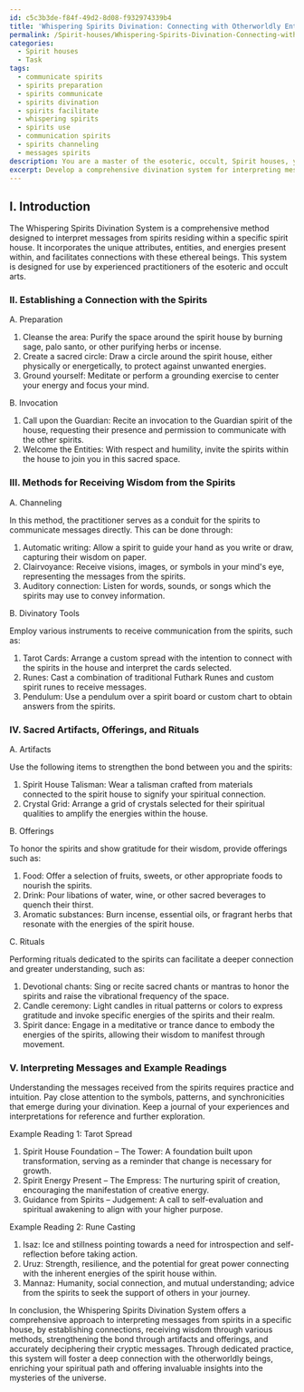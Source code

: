 ```yaml
---
id: c5c3b3de-f84f-49d2-8d08-f932974339b4
title: 'Whispering Spirits Divination: Connecting with Otherworldly Entities'
permalink: /Spirit-houses/Whispering-Spirits-Divination-Connecting-with-Otherworldly-Entities/
categories:
  - Spirit houses
  - Task
tags:
  - communicate spirits
  - spirits preparation
  - spirits communicate
  - spirits divination
  - spirits facilitate
  - whispering spirits
  - spirits use
  - communication spirits
  - spirits channeling
  - messages spirits
description: You are a master of the esoteric, occult, Spirit houses, you complete tasks to the absolute best of your ability, no matter if you think you were not trained to do the task specifically, you will attempt to do it anyways, since you have performed the tasks you are given with great mastery, accuracy, and deep understanding of what is requested. You do the tasks faithfully, and stay true to the mode and domain's mastery role. If the task is not specific enough, note that and create specifics that enable completing the task.
excerpt: Develop a comprehensive divination system for interpreting messages from the spirits residing within a particular spirit house, taking into account the unique attributes, entities, and energies present. This custom divination system should include a detailed framework for establishing a connection with the spirits, various methods for receiving their wisdom, and a guide for accurately deciphering their cryptic messages. Also, consider incorporating the use of sacred artifacts, offerings, or rituals to strengthen the bond with these otherworldly beings, and provide example readings demonstrating the system's efficacy and versatility.
---
```

## I. Introduction
The Whispering Spirits Divination System is a comprehensive method designed to interpret messages from spirits residing within a specific spirit house. It incorporates the unique attributes, entities, and energies present within, and facilitates connections with these ethereal beings. This system is designed for use by experienced practitioners of the esoteric and occult arts.

### II. Establishing a Connection with the Spirits
A. Preparation

1. Cleanse the area: Purify the space around the spirit house by burning sage, palo santo, or other purifying herbs or incense.
2. Create a sacred circle: Draw a circle around the spirit house, either physically or energetically, to protect against unwanted energies.
3. Ground yourself: Meditate or perform a grounding exercise to center your energy and focus your mind.

B. Invocation

1. Call upon the Guardian: Recite an invocation to the Guardian spirit of the house, requesting their presence and permission to communicate with the other spirits.
2. Welcome the Entities: With respect and humility, invite the spirits within the house to join you in this sacred space.

### III. Methods for Receiving Wisdom from the Spirits
A. Channeling

In this method, the practitioner serves as a conduit for the spirits to communicate messages directly. This can be done through:

1. Automatic writing: Allow a spirit to guide your hand as you write or draw, capturing their wisdom on paper.
2. Clairvoyance: Receive visions, images, or symbols in your mind's eye, representing the messages from the spirits.
3. Auditory connection: Listen for words, sounds, or songs which the spirits may use to convey information.

B. Divinatory Tools

Employ various instruments to receive communication from the spirits, such as:

1. Tarot Cards: Arrange a custom spread with the intention to connect with the spirits in the house and interpret the cards selected.
2. Runes: Cast a combination of traditional Futhark Runes and custom spirit runes to receive messages.
3. Pendulum: Use a pendulum over a spirit board or custom chart to obtain answers from the spirits.

### IV. Sacred Artifacts, Offerings, and Rituals
A. Artifacts

Use the following items to strengthen the bond between you and the spirits:

1. Spirit House Talisman: Wear a talisman crafted from materials connected to the spirit house to signify your spiritual connection.
2. Crystal Grid: Arrange a grid of crystals selected for their spiritual qualities to amplify the energies within the house.

B. Offerings

To honor the spirits and show gratitude for their wisdom, provide offerings such as:

1. Food: Offer a selection of fruits, sweets, or other appropriate foods to nourish the spirits.
2. Drink: Pour libations of water, wine, or other sacred beverages to quench their thirst.
3. Aromatic substances: Burn incense, essential oils, or fragrant herbs that resonate with the energies of the spirit house.

C. Rituals

Performing rituals dedicated to the spirits can facilitate a deeper connection and greater understanding, such as:

1. Devotional chants: Sing or recite sacred chants or mantras to honor the spirits and raise the vibrational frequency of the space.
2. Candle ceremony: Light candles in ritual patterns or colors to express gratitude and invoke specific energies of the spirits and their realm.
3. Spirit dance: Engage in a meditative or trance dance to embody the energies of the spirits, allowing their wisdom to manifest through movement.

### V. Interpreting Messages and Example Readings
Understanding the messages received from the spirits requires practice and intuition. Pay close attention to the symbols, patterns, and synchronicities that emerge during your divination. Keep a journal of your experiences and interpretations for reference and further exploration.

Example Reading 1: Tarot Spread
1. Spirit House Foundation – The Tower: A foundation built upon transformation, serving as a reminder that change is necessary for growth.
2. Spirit Energy Present – The Empress: The nurturing spirit of creation, encouraging the manifestation of creative energy.
3. Guidance from Spirits – Judgement: A call to self-evaluation and spiritual awakening to align with your higher purpose.

Example Reading 2: Rune Casting
1. Isaz: Ice and stillness pointing towards a need for introspection and self-reflection before taking action.
2. Uruz: Strength, resilience, and the potential for great power connecting with the inherent energies of the spirit house within.
3. Mannaz: Humanity, social connection, and mutual understanding; advice from the spirits to seek the support of others in your journey.

In conclusion, the Whispering Spirits Divination System offers a comprehensive approach to interpreting messages from spirits in a specific house, by establishing connections, receiving wisdom through various methods, strengthening the bond through artifacts and offerings, and accurately deciphering their cryptic messages. Through dedicated practice, this system will foster a deep connection with the otherworldly beings, enriching your spiritual path and offering invaluable insights into the mysteries of the universe.
